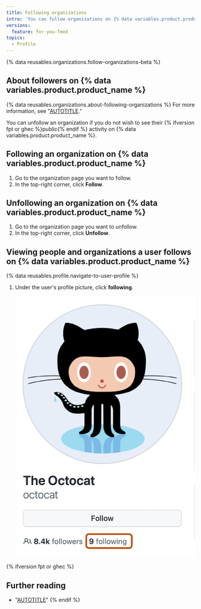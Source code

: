 ```yaml
---
title: Following organizations
intro: 'You can follow organizations on {% data variables.product.product_name %} to receive notifications about their activity.'
versions:
  feature: for-you-feed
topics:
  - Profile
---
```


{% data reusables.organizations.follow-organizations-beta %}

## About followers on {% data variables.product.product_name %}

{% data reusables.organizations.about-following-organizations %} For more information, see "[AUTOTITLE](/account-and-profile/setting-up-and-managing-your-personal-account-on-github/managing-user-account-settings/about-your-personal-dashboard#staying-updated-with-activity-from-the-community)."

You can unfollow an organization if you do not wish to see their {% ifversion fpt or ghec %}public{% endif %} activity on {% data variables.product.product_name %}.

## Following an organization on {% data variables.product.product_name %}

1. Go to the organization page you want to follow.
1. In the top-right corner, click **Follow**.

## Unfollowing an organization on {% data variables.product.product_name %}

1. Go to the organization page you want to unfollow.
1. In the top-right corner, click **Unfollow**.

## Viewing people and organizations a user follows on {% data variables.product.product_name %}

{% data reusables.profile.navigate-to-user-profile %}
1. Under the user's profile picture, click **following**.

   ![Screenshot of the sidebar of @octocat's profile page. A link, labeled "9 following", is outlined in dark orange.](/assets/images/help/profile/user-profile-following.png)

{% ifversion fpt or ghec %}

## Further reading

* "[AUTOTITLE](/get-started/exploring-projects-on-github/following-people)"
{% endif %}
